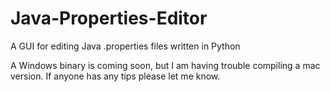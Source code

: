 # Java-Properties-Editor
A GUI for editing Java .properties files written in Python

A Windows binary is coming soon, but I am having trouble compiling a mac version. If anyone has any tips please let me know.
